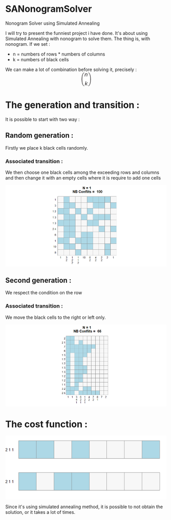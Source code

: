 # SANonogramSolver
Nonogram Solver using Simulated Annealing

I will try to present the funniest project i have done. It's about using Simulated Annealing with nonogram to solve them.
The thing is, with nonogram. If we set : 
- n = numbers of rows * numbers of columns
- k = numbers of black cells

We can make a lot of combination before solving it, precisely : <img src="https://raw.githubusercontent.com/ezulfica/SANonogramSolver/main/img/binom.png" style="display: block; margin: auto;" />

# The generation and transition :

It is possible to start with two way : 

## Random generation : 
Firstly we place k black cells randomly. 

### Associated transition : 
We then choose one black cells among the exceeding rows and columns and then change it with an empty cells where it is require to add one cells

<img src="https://raw.githubusercontent.com/ezulfica/SANonogramSolver/main/img/ezgif-7-254174d756.gif" style="display: block; margin: auto;" />

## Second generation : 
We respect the condition on the row

### Associated transition :
We move the black cells to the right or left only. 

<img src="https://raw.githubusercontent.com/ezulfica/SANonogramSolver/main/img/ezgif-7-b83879f7d8.gif" style="display: block; margin: auto;" />

# The cost function : 

<img src="https://raw.githubusercontent.com/ezulfica/SANonogramSolver/main/img/err1.png" style="display: block; margin: auto;" />
<img src="https://raw.githubusercontent.com/ezulfica/SANonogramSolver/main/img/err2.png" style="display: block; margin: auto;" />

Since it's using simulated annealing method, it is possible to not obtain the solution, or it takes a lot of times. 



